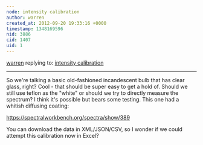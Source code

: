 ```yaml
---
node: intensity calibration
author: warren
created_at: 2012-09-20 19:33:16 +0000
timestamp: 1348169596
nid: 3886
cid: 1407
uid: 1
---
```




[warren](../profile/warren) replying to: [intensity calibration](../notes/tomh/9-19-2012/intensity-calibration)

----
So we're talking a basic old-fashioned incandescent bulb that has clear glass, right? Cool - that should be super easy to get a hold of. Should we still use teflon as the "white" or should we try to directly measure the spectrum? I think it's possible but bears some testing. This one had a whitish diffusing coating: 

https://spectralworkbench.org/spectra/show/389

You can download the data in XML/JSON/CSV, so I wonder if we could attempt this calibration now in Excel?